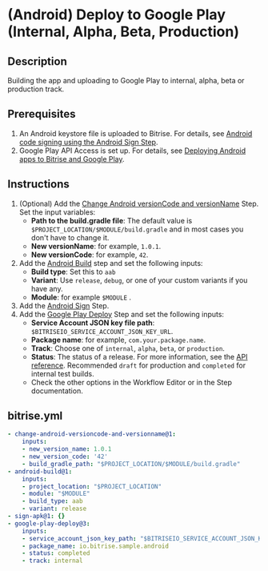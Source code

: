 # (Android) Deploy to Google Play (Internal, Alpha, Beta, Production)

## Description

Building the app and uploading to Google Play to internal, alpha, beta or production track.

## Prerequisites

1. An Android keystore file is uploaded to Bitrise. For details, see [Android code signing using the Android Sign Step](https://devcenter.bitrise.io/en/code-signing/android-code-signing/android-code-signing-using-the-android-sign-step.html).
2. Google Play API Access is set up. For details, see [Deploying Android apps to Bitrise and Google Play](https://devcenter.bitrise.io/en/deploying/android-deployment/deploying-android-apps-to-bitrise-and-google-play.html#setting-up-google-play-api-access).

## Instructions

1. (Optional) Add the [Change Android versionCode and versionName](https://www.bitrise.io/integrations/steps/change-android-versioncode-and-versionname) Step. Set the input variables:
    - **Path to the build.gradle file**: The default value is `$PROJECT_LOCATION/$MODULE/build.gradle` and in most cases you don't have to change it. 
    - **New versionName**: for example, `1.0.1`.
    - **New versionCode**: for example, `42`.
2. Add the [Android Build](https://bitrise.io/integrations/steps/android-build) step and set the following inputs:
    - **Build type**: Set this to `aab`
    - **Variant**: Use `release`, `debug`, or one of your custom variants if you have any.
    - **Module**: for example `$MODULE` .
3. Add the [Android Sign](https://bitrise.io/integrations/steps/sign-apk) Step.
4. Add the [Google Play Deploy](https://bitrise.io/integrations/steps/google-play-deploy) Step and set the following inputs:
    - **Service Account JSON key file path**: `$BITRISEIO_SERVICE_ACCOUNT_JSON_KEY_URL`.
    - **Package name**: for example, `com.your.package.name`.
    - **Track**: Choose one of `internal`, `alpha`, `beta`, or `production`.
    - **Status**: The status of a release. For more information, see the [API reference](https://developers.google.com/android-publisher/api-ref/rest/v3/edits.tracks#Status). Recommended `draft` for production and `completed` for internal test builds.
    - Check the other options in the Workflow Editor or in the Step documentation.

## bitrise.yml

```yaml
- change-android-versioncode-and-versionname@1:
    inputs:
    - new_version_name: 1.0.1
    - new_version_code: '42'
    - build_gradle_path: "$PROJECT_LOCATION/$MODULE/build.gradle"
- android-build@1:
    inputs:
    - project_location: "$PROJECT_LOCATION"
    - module: "$MODULE"
    - build_type: aab
    - variant: release
- sign-apk@1: {}
- google-play-deploy@3:
    inputs:
    - service_account_json_key_path: "$BITRISEIO_SERVICE_ACCOUNT_JSON_KEY_URL"
    - package_name: io.bitrise.sample.android
    - status: completed
    - track: internal
```

